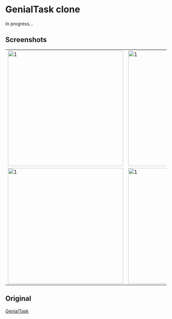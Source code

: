 # GenialTask clone
In progress...
## Screenshots
<table>
  <tr>
    <td> <img src="https://user-images.githubusercontent.com/90912187/138467330-e9433ff5-54b4-490c-b7f9-51292a3ceac0.png"  alt="1" width = 360px> </td>
    <td> <img src="https://user-images.githubusercontent.com/90912187/138467364-25cabbfb-2d11-482e-94b3-1c70b3eb66d8.png"  alt="1" width = 360px> </td>
    <td> <img src="https://user-images.githubusercontent.com/90912187/138467371-bf1de040-b2bd-4c60-8c52-26df349d4d7f.png"  alt="1" width = 360px> </td>
  </tr> 
  <tr>
    <td> <img src="https://user-images.githubusercontent.com/90912187/138467393-370ed411-1026-4adf-8568-137948fe823e.png"  alt="1" width = 360px> </td>
    <td> <img src="https://user-images.githubusercontent.com/90912187/138467421-38e638ed-5d48-4c54-8608-6520f64fa91a.png"  alt="1" width = 360px> </td>
    <td> <img src="https://user-images.githubusercontent.com/90912187/138467427-9245d1b8-70f0-4593-89ed-1140d0b1f02a.png"  alt="1" width = 360px> </td>
  </tr>
</table>

## Original
[GenialTask](https://play.google.com/store/apps/details?id=com.genialtask)
